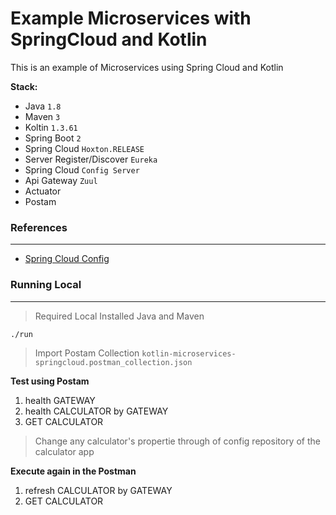 # Example Microservices with SpringCloud and Kotlin

This is an example of Microservices using Spring Cloud and Kotlin   

**Stack:**   
- Java `1.8`
- Maven `3`
- Koltin `1.3.61`
- Spring Boot `2`
- Spring Cloud `Hoxton.RELEASE`
- Server Register/Discover `Eureka`
- Spring Cloud `Config Server`
- Api Gateway `Zuul`
- Actuator
- Postam


### References
--------------

- [Spring Cloud Config][0]


### Running Local
-----------------

> Required Local Installed Java and Maven

```
./run
```

> Import Postam Collection `kotlin-microservices-springcloud.postman_collection.json` 

**Test using Postam**   
1. health GATEWAY
2. health CALCULATOR by GATEWAY
3. GET CALCULATOR

> Change any calculator's propertie through of config repository of the calculator app

**Execute again in the Postman**

1. refresh CALCULATOR by GATEWAY
2. GET CALCULATOR

[0]: https://cloud.spring.io/spring-cloud-config/reference/html/